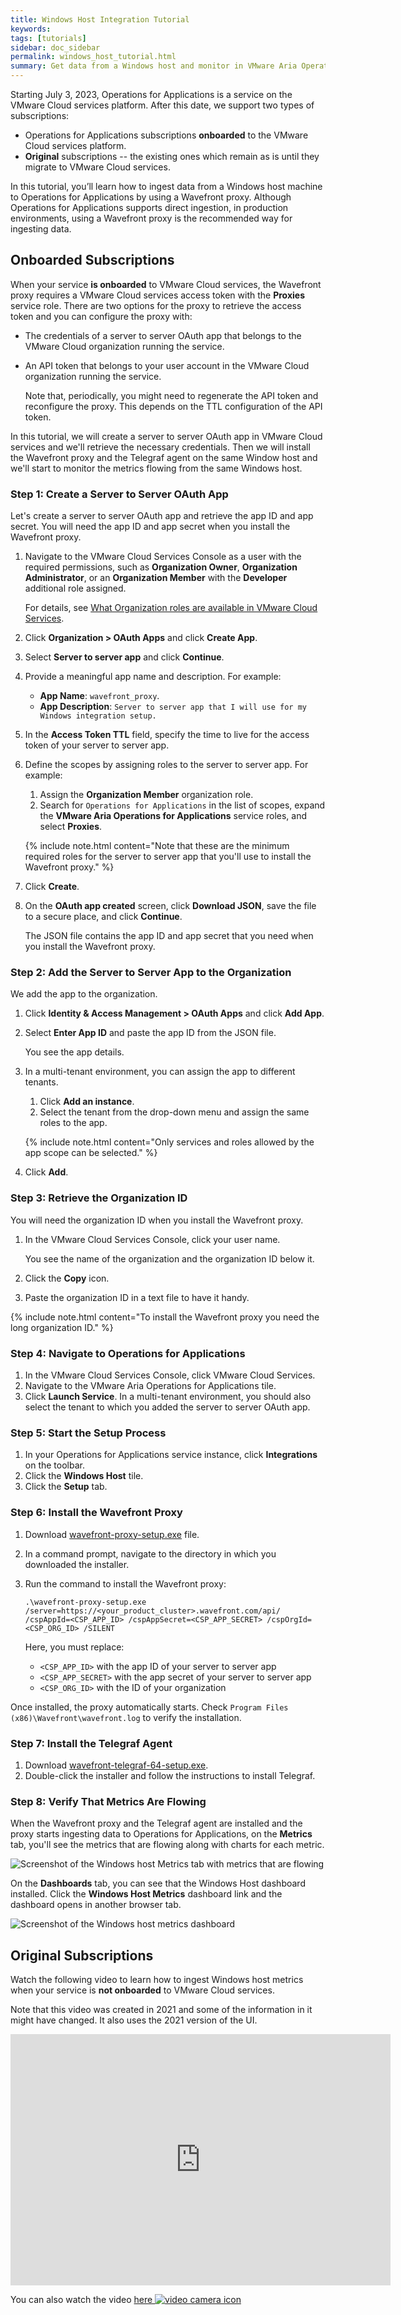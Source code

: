 ```yaml
---
title: Windows Host Integration Tutorial
keywords:
tags: [tutorials]
sidebar: doc_sidebar
permalink: windows_host_tutorial.html
summary: Get data from a Windows host and monitor in VMware Aria Operations for Applications.
---
```


Starting July 3, 2023, Operations for Applications is a service on the VMware Cloud services platform. After this date, we support two types of subscriptions: 
* Operations for Applications subscriptions **onboarded** to the VMware Cloud services platform.
* **Original** subscriptions -- the existing ones which remain as is until they migrate to VMware Cloud services. 

In this tutorial, you’ll learn how to ingest data from a Windows host machine to Operations for Applications by using a Wavefront proxy. Although Operations for Applications supports direct ingestion, in production environments, using a Wavefront proxy is the recommended way for ingesting data.

## Onboarded Subscriptions

When your service **is onboarded** to VMware Cloud services, the Wavefront proxy requires a VMware Cloud services access token with the **Proxies** service role. There are two options for the proxy to retrieve the access token and you can configure the proxy with:

- The credentials of a server to server OAuth app that belongs to the VMware Cloud organization running the service.

- An API token that belongs to your user account in the VMware Cloud organization running the service. 
   
  Note that, periodically, you might need to regenerate the API token and reconfigure the proxy. This depends on the TTL configuration of the API token.

In this tutorial, we will create a server to server OAuth app in VMware Cloud services and we'll retrieve the necessary credentials. Then we will install the Wavefront proxy and the Telegraf agent on the same Window host and we'll start to monitor the metrics flowing from the same Windows host.

### Step 1: Create a Server to Server OAuth App

Let's create a server to server OAuth app and retrieve the app ID and app secret. You will need the app ID and app secret when you install the Wavefront proxy.

1. Navigate to the VMware Cloud Services Console as a user with the required permissions, such as **Organization Owner**, **Organization Administrator**, or an **Organization Member** with the **Developer** additional role assigned.

   For details, see [What Organization roles are available in VMware Cloud Services](https://docs.vmware.com/en/VMware-Cloud-services/services/Using-VMware-Cloud-Services/GUID-C11D3AAC-267C-4F16-A0E3-3EDF286EBE53.html).

2. Click **Organization > OAuth Apps** and click **Create App**.
3. Select **Server to server app** and click **Continue**.
4. Provide a meaningful app name and description.
   For example:
   * **App Name**: `wavefront_proxy`.
   * **App Description**: `Server to server app that I will use for my Windows integration setup.`
5. In the **Access Token TTL** field, specify the time to live for the access token of your server to server app. 
6. Define the scopes by assigning roles to the server to server app.
   For example:
   1. Assign the **Organization Member** organization role.
   1. Search for `Operations for Applications` in the list of scopes, expand the **VMware Aria Operations for Applications** service roles, and select **Proxies**.
    
   {% include note.html content="Note that these are the minimum required roles for the server to server app that you'll use to install the Wavefront proxy." %}

7. Click **Create**.
8. On the **OAuth app created** screen, click **Download JSON**, save the file to a secure place, and click **Continue**.
   
   The JSON file contains the app ID and app secret that you need when you install the Wavefront proxy.

### Step 2: Add the Server to Server App to the Organization

We add the app to the organization.

1. Click **Identity & Access Management > OAuth Apps** and click **Add App**.
2. Select **Enter App ID** and paste the app ID from the JSON file.
   
   You see the app details.

3. In a multi-tenant environment, you can assign the app to different tenants.
    1. Click **Add an instance**.
    2. Select the tenant from the drop-down menu and assign the same roles to the app.

   {% include note.html content="Only services and roles allowed by the app scope can be selected." %}


4. Click **Add**.

### Step 3: Retrieve the Organization ID

You will need the organization ID when you install the Wavefront proxy.

1. In the VMware Cloud Services Console, click your user name.

   You see the name of the organization and the organization ID below it.
3. Click the **Copy** icon.
4. Paste the organization ID in a text file to have it handy.

{% include note.html content="To install the Wavefront proxy you need the long organization ID." %}


### Step 4: Navigate to Operations for Applications

1. In the VMware Cloud Services Console, click VMware Cloud Services.
2. Navigate to the VMware Aria Operations for Applications tile.
3. Click **Launch Service**.
   In a multi-tenant environment, you should also select the tenant to which you added the server to server OAuth app.

### Step 5: Start the Setup Process

1. In your Operations for Applications service instance, click **Integrations** on the toolbar.
2. Click the **Windows Host** tile.
3. Click the **Setup** tab.

### Step 6: Install the Wavefront Proxy

1. Download [wavefront-proxy-setup.exe](https://s3-us-west-2.amazonaws.com/wavefront-cdn/windows/wavefront-proxy-setup.exe) file.
2. In a command prompt, navigate to the directory in which you downloaded the installer.
3. Run the command to install the Wavefront proxy:

    ```
    .\wavefront-proxy-setup.exe /server=https://<your_product_cluster>.wavefront.com/api/ /cspAppId=<CSP_APP_ID> /cspAppSecret=<CSP_APP_SECRET> /cspOrgId=<CSP_ORG_ID> /SILENT

    ```
    Here, you must replace:
    
    * `<CSP_APP_ID>` with the app ID of your server to server app
    * `<CSP_APP_SECRET>` with the app secret of your server to server app
    * `<CSP_ORG_ID>` with the ID of your organization

Once installed, the proxy automatically starts. Check `Program Files (x86)\Wavefront\wavefront.log` to verify the installation.

### Step 7: Install the Telegraf Agent

1. Download [wavefront-telegraf-64-setup.exe](https://s3-us-west-2.amazonaws.com/wavefront-cdn/windows/wavefront-telegraf-64-setup.exe). 
2. Double-click the installer and follow the instructions to install Telegraf.

### Step 8: Verify That Metrics Are Flowing

When the Wavefront proxy and the Telegraf agent are installed and the proxy starts ingesting data to Operations for Applications, on the **Metrics** tab, you'll see the metrics that are flowing along with charts for each metric.

![Screenshot of the Windows host Metrics tab with metrics that are flowing](images/windows-host-metrics-tab.png)

On the **Dashboards** tab, you can see that the Windows Host dashboard installed. Click the **Windows Host Metrics** dashboard link and the dashboard opens in another browser tab.

![Screenshot of the Windows host metrics dashboard](images/windows-host-dashboard.png)

## Original Subscriptions

Watch the following video to learn how to ingest Windows host metrics when your service is **not onboarded** to VMware Cloud services. 

Note that this video was created in 2021 and some of the information in it might have changed. It also uses the 2021 version of the UI.
<p>
<iframe id="kmsembed-1_0bbze8os" width="608" height="402" src="https://vmwaretv.vmware.com/embed/secure/iframe/entryId/1_0bbze8os/uiConfId/49694343/pbc/252649793/st/0" class="kmsembed" allowfullscreen webkitallowfullscreen mozAllowFullScreen allow="autoplay *; fullscreen *; encrypted-media *" referrerPolicy="no-referrer-when-downgrade" frameborder="0" alt="Setting up a Windows integration"></iframe>
</p>
You can also watch the video <a href="https://vmwaretv.vmware.com/media/t/1_0bbze8os" target="_blank">here <img src="/images/video_camera.png" alt="video camera icon"/>

